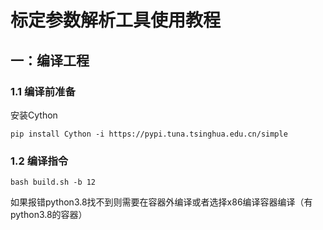 # 标定参数解析工具使用教程
## 一：编译工程
### 1.1 编译前准备
安装Cython
```shell
pip install Cython -i https://pypi.tuna.tsinghua.edu.cn/simple
```
### 1.2 编译指令
```shell
bash build.sh -b 12
```
如果报错python3.8找不到则需要在容器外编译或者选择x86编译容器编译（有python3.8的容器）

